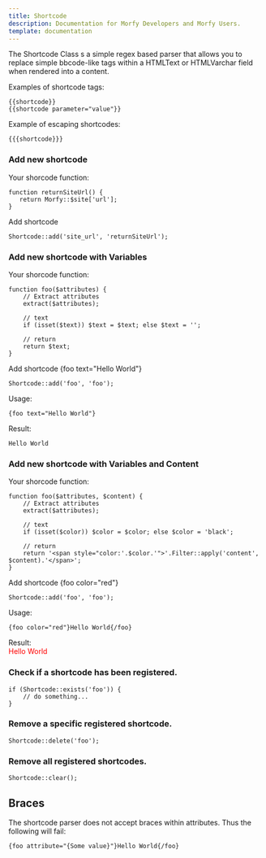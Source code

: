 ```yaml
---
title: Shortcode
description: Documentation for Morfy Developers and Morfy Users.
template: documentation
---
```


The Shortcode Class s a simple regex based parser that allows you to replace simple bbcode-like tags within a HTMLText or HTMLVarchar field when rendered into a content.   

Examples of shortcode tags:  

```
{{shortcode}}
{{shortcode parameter="value"}}
```

Example of escaping shortcodes:  
```
{{{shortcode}}}
```

### Add new shortcode

Your shorcode function:  
```
function returnSiteUrl() {
   return Morfy::$site['url'];
}
```

Add shortcode  
```
Shortcode::add('site_url', 'returnSiteUrl');
```

### Add new shortcode with Variables
Your shorcode function:  
```
function foo($attributes) {
    // Extract attributes
    extract($attributes);

    // text
    if (isset($text)) $text = $text; else $text = '';

    // return
    return $text;
}
```

Add shortcode {foo text="Hello World"}   
```
Shortcode::add('foo', 'foo');
```
Usage:  
```
{foo text="Hello World"}
```
Result:  
```
Hello World
```

### Add new shortcode with Variables and Content

Your shorcode function:  
```
function foo($attributes, $content) {
    // Extract attributes
    extract($attributes);

    // text
    if (isset($color)) $color = $color; else $color = 'black';

    // return
    return '<span style="color:'.$color.'">'.Filter::apply('content', $content).'</span>';
}
```
Add shortcode {foo color="red"}  
```
Shortcode::add('foo', 'foo');
```
Usage:  
```
{foo color="red"}Hello World{/foo}
```
Result:  
<span style="color: red">Hello World</span>  

### Check if a shortcode has been registered.
```
if (Shortcode::exists('foo')) {
    // do something...
}
```

### Remove a specific registered shortcode.
```
Shortcode::delete('foo');
```

### Remove all registered shortcodes.
```
Shortcode::clear();
```

## Braces
The shortcode parser does not accept braces within attributes. Thus the following will fail:   
```
{foo attribute="{Some value}"}Hello World{/foo}
```
